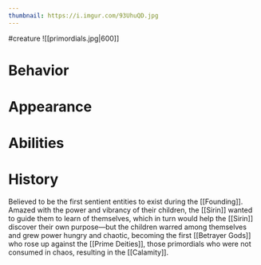 ```yaml
---
thumbnail: https://i.imgur.com/93UhuQD.jpg
---
```

#creature
![[primordials.jpg|600]]

# Behavior
# Appearance
# Abilities
# History
Believed to be the first sentient entities to exist during the [[Founding]]. Amazed with the power and vibrancy of their children, the [[Sirin]] wanted to guide them to learn of themselves, which in turn would help the [[Sirin]] discover their own purpose—but the children warred among themselves and grew power hungry and chaotic, becoming the first [[Betrayer Gods]] who rose up against the [[Prime Deities]], those primordials who were not consumed in chaos, resulting in the [[Calamity]].
